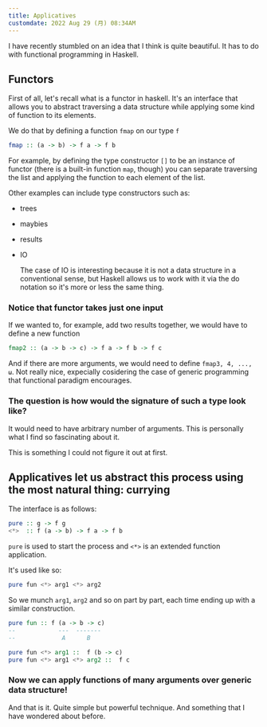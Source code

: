 ```yaml
--- 
title: Applicatives
customdate: 2022 Aug 29 (月) 08:34AM
---
```

 
I have recently stumbled on an idea that I think is quite beautiful. It has to
do with functional programming in Haskell.

## Functors

First of all, let's recall what is a functor in haskell. It's an interface that
allows you to abstract traversing a data structure while applying some kind of
function to its elements.

We do that by defining a function `fmap` on our type `f`

``` haskell
fmap :: (a -> b) -> f a -> f b
```

For example, by defining the type constructor `[]` to be an instance of functor
(there is a built-in function `map`, though) you can separate traversing the
list and applying the function to each element of the list.

Other examples can include type constructors such as:
- trees 
- maybies
- results
- IO
  
  The case of IO is interesting because it is not a data structure in a
  conventional sense, but Haskell allows us to work with it via the do notation
  so it's more or less the same thing.

### Notice that functor takes just one input

If we wanted to, for example, add two results together, we would have to define
a new function 

``` haskell
fmap2 :: (a -> b -> c) -> f a -> f b -> f c
```

And if there are more arguments, we would need to define `fmap3, 4, ..., ω`.
Not really nice, expecially cosidering the case of generic programming that
functional paradigm encourages.

### The question is how would the signature of such a type look like?

It would need to have arbitrary number of arguments. This is personally what I
find so fascinating about it.  

This is something I could not figure it out at first.

## Applicatives let us abstract this process using the most natural thing: currying

The interface is as follows:

``` haskell
pure :: g -> f g
<*>  :: f (a -> b) -> f a -> f b
```

`pure` is used to start the process and `<*>` is an extended function application.

It's used like so:

``` haskell
pure fun <*> arg1 <*> arg2
```

So we munch `arg1`, `arg2` and so on part by part, each time ending up with a
similar construction. 

``` haskell
pure fun :: f (a -> b -> c)
--            ---  -------
--             A      B

pure fun <*> arg1 ::  f (b -> c)
pure fun <*> arg1 <*> arg2 ::  f c
```

### Now we can apply functions of many arguments over generic data structure!

And that is it. Quite simple but powerful technique. And something that I have
wondered about before.
